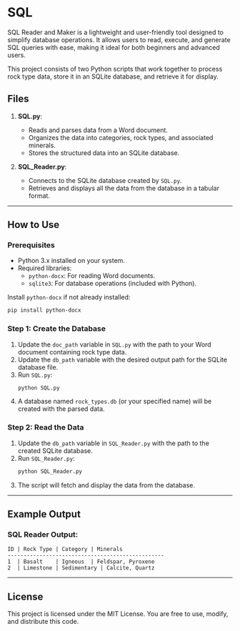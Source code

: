 # SQL
SQL Reader and Maker is a lightweight and user-friendly tool designed to simplify database operations. It allows users to read, execute, and generate SQL queries with ease, making it ideal for both beginners and advanced users.

This project consists of two Python scripts that work together to process rock type data, store it in an SQLite database, and retrieve it for display.

## Files
1. **SQL.py**:
   - Reads and parses data from a Word document.
   - Organizes the data into categories, rock types, and associated minerals.
   - Stores the structured data into an SQLite database.

2. **SQL_Reader.py**:
   - Connects to the SQLite database created by `SQL.py`.
   - Retrieves and displays all the data from the database in a tabular format.

---

## How to Use

### Prerequisites
- Python 3.x installed on your system.
- Required libraries:
  - `python-docx`: For reading Word documents.
  - `sqlite3`: For database operations (included with Python).

Install `python-docx` if not already installed:
```bash
pip install python-docx
```

### Step 1: Create the Database
1. Update the `doc_path` variable in `SQL.py` with the path to your Word document containing rock type data.
2. Update the `db_path` variable with the desired output path for the SQLite database file.
3. Run `SQL.py`:
   ```bash
   python SQL.py
   ```
4. A database named `rock_types.db` (or your specified name) will be created with the parsed data.

### Step 2: Read the Data
1. Update the `db_path` variable in `SQL_Reader.py` with the path to the created SQLite database.
2. Run `SQL_Reader.py`:
   ```bash
   python SQL_Reader.py
   ```
3. The script will fetch and display the data from the database.

---

## Example Output

### SQL Reader Output:
```
ID | Rock Type | Category | Minerals
-------------------------------------------------
1  | Basalt    | Igneous  | Feldspar, Pyroxene
2  | Limestone | Sedimentary | Calcite, Quartz
```

---

## License
This project is licensed under the MIT License. You are free to use, modify, and distribute this code.

